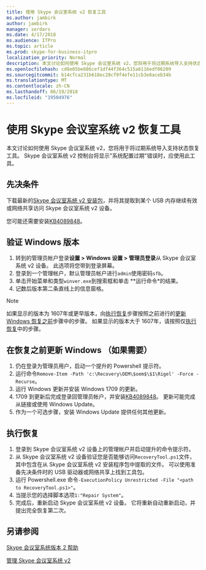 ```yaml
---
title: 使用 Skype 会议室系统 v2 恢复工具
ms.author: jambirk
author: jambirk
manager: serdars
ms.date: 4/17/2018
ms.audience: ITPro
ms.topic: article
ms.prod: skype-for-business-itpro
localization_priority: Normal
description: 本文讨论如何使用 Skype 会议室系统 v2，您将用于将过期系统导入支持状态恢复工具。
ms.openlocfilehash: cd8e05be686cef1df44f364c515a6116edf06209
ms.sourcegitcommit: b14cfca231b618ec28cf9f4efe11cb3e8aceb34b
ms.translationtype: MT
ms.contentlocale: zh-CN
ms.lasthandoff: 06/19/2018
ms.locfileid: "19504976"
---
```

# <a name="use-the-skype-room-systems-v2-recovery-tool"></a>使用 Skype 会议室系统 v2 恢复工具
 
本文讨论如何使用 Skype 会议室系统 v2，您将用于将过期系统导入支持状态恢复工具。 Skype 会议室系统 v2 控制台将显示"系统配置过期"错误时，应使用此工具。
  

<a name="Prerequisites"> </a>  
## <a name="prerequisites"></a>先决条件

下载最新的[Skype 会议室系统 v2 安装包](https://go.microsoft.com/fwlink/?linkid=851168)，并将其提取到某个 USB 内存继续有效或网络共享访问 Skype 会议室系统 v2 设备。

您可能还需要安装[KB4089848](http://download.windowsupdate.com/d/msdownload/update/software/updt/2018/03/windows10.0-kb4089848-x64_db7c5aad31c520c6983a937c3d53170e84372b11.msu)。

<a name="Windows-ver"> </a>
## <a name="verify-windows-version"></a>验证 Windows 版本 

1. 转到的管理员帐户登录**设置 > Windows 设置 > 管理员登录**从 Skype 会议室系统 v2 设备。 此选项将您带到登录屏幕。
2. 登录到一个管理帐户，默认管理员帐户进行`admin`使用密码`sfb`。
3. 单击开始菜单和类型`winver.exe`到搜索框和单击 **运行命令*的结果。
4. 记数后版本第二条直线上的信息窗格。

>[!NOTE]
>如果显示的版本为 1607年或更早版本，向<a href="#Perform">执行恢复</a>步骤按照之前进行的<a href="#Windows-up">更新 Windows 恢复之前</a>步骤中的步骤。 如果显示的版本大于 1607年，请按照仅<a href="#Perform">执行恢复</a>中的步骤。

<a name="Windows-up"> </a>
## <a name="update-windows-before-recovery-if-needed"></a>在恢复之前更新 Windows （如果需要）

1. 仍在登录为管理员用户，启动一个提升的 Powershell 提示符。
2. 运行命令`Remove-Item -Path 'c:\Recovery\OEM\$oem$\$1\Rigel' -Force -Recurse`。
3. 运行 Windows 更新并安装 Windows 1709 的更新。
4. 1709 到更新后完成登录回管理员帐户，并安装[KB4089848](http://download.windowsupdate.com/d/msdownload/update/software/updt/2018/03/windows10.0-kb4089848-x64_db7c5aad31c520c6983a937c3d53170e84372b11.msu)。 更新可能完成从链接或使用 Windows Update。
5. 作为一个可选步骤，安装 Windows Update 提供任何其他更新。

<a name="Perform"> </a>
## <a name="perform-a-recovery"></a>执行恢复

1. 登录到 Skype 会议室系统 v2 设备上的管理帐户并启动提升的命令提示符。
2. 从 Skype 会议室系统 v2 设备验证您是否能够访问`RecoveryTool.ps1`文件，其中包含在从 Skype 会议室系统 v2 安装程序包中提取的文件。 可以使用准备先决条件时的 USB 驱动器或网络共享上找到工具包。
3. 运行 Powershell.exe 命令`-ExecutionPolicy Unrestricted -File "<path to RecoveryTool.ps1>"`。
4. 当提示您的选择脚本选项`1:"Repair System"`。
5. 完成后，重新启动 Skype 会议室系统 v2 设备。 它将重新自动重新启动，并提出完全恢复第二次。



<a name="See"> </a>  
## <a name="see-also"></a>另请参阅
 
[Skype 会议室系统版本 2 帮助](https://support.office.com/en-us/article/Skype-Room-Systems-version-2-help-e667f40e-5aab-40c1-bd68-611fe0002ba2)

[管理 Skype 会议室系统 v2](skype-room-systems-v2.md)